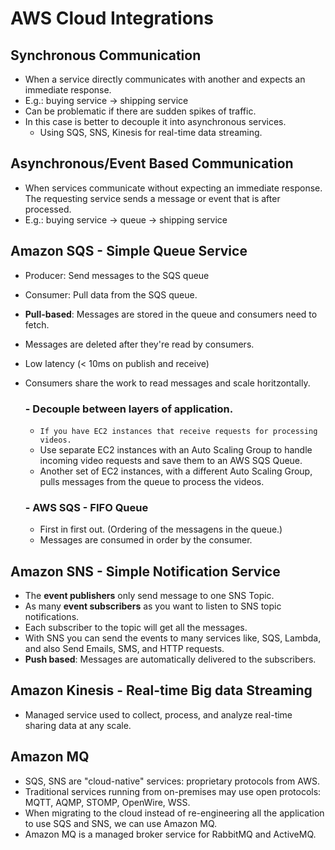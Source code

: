 # AWS Cloud Integrations

## Synchronous Communication

- When a service directly communicates with another and expects an immediate response.
- E.g.: buying service -> shipping service
- Can be problematic if there are sudden spikes of traffic.
- In this case is better to decouple it into asynchronous services.
  - Using SQS, SNS, Kinesis for real-time data streaming.

## Asynchronous/Event Based Communication

- When services communicate without expecting an immediate response. The requesting service sends a message or event that is after processed.
- E.g.: buying service -> queue -> shipping service

## Amazon SQS - Simple Queue Service

- Producer: Send messages to the SQS queue
- Consumer: Pull data from the SQS queue.
- **Pull-based**: Messages are stored in the queue and consumers need to fetch.
- Messages are deleted after they're read by consumers.
- Low latency (< 10ms on publish and receive)
- Consumers share the work to read messages and scale horitzontally.

  ### - Decouple between layers of application.
    - `If you have EC2 instances that receive requests for processing videos.`
    - Use separate EC2 instances with an Auto Scaling Group to handle incoming video requests and save them to an AWS SQS Queue.
    - Another set of EC2 instances, with a different Auto Scaling Group, pulls messages from the queue to process the videos.

  ### - AWS SQS - FIFO Queue
    - First in first out. (Ordering of the messagens in the queue.)
    - Messages are consumed in order by the consumer.

## Amazon SNS - Simple Notification Service
- The **event publishers** only send message to one SNS Topic.
- As many **event subscribers** as you want to listen to SNS topic notifications.
- Each subscriber to the topic will get all the messages.
- With SNS you can send the events to many services like, SQS, Lambda, and also Send Emails, SMS, and HTTP requests.
- **Push based**: Messages are automatically delivered to the subscribers.

## Amazon Kinesis - Real-time Big data Streaming
- Managed service used to collect, process, and analyze real-time sharing data at any scale.

## Amazon MQ
- SQS, SNS are "cloud-native" services: proprietary protocols from AWS.
- Traditional services running from on-premises may use open protocols: MQTT, AQMP, STOMP, OpenWire, WSS.
- When migrating to the cloud instead of re-engineering all the application to use SQS and SNS, we can use Amazon MQ.
- Amazon MQ is a managed broker service for RabbitMQ and ActiveMQ.
